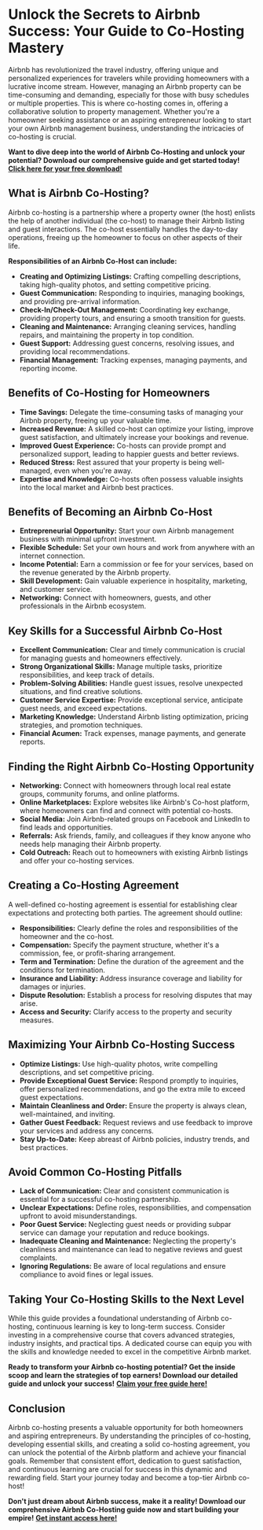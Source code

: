 # Unlock the Secrets to Airbnb Success: Your Guide to Co-Hosting Mastery

Airbnb has revolutionized the travel industry, offering unique and personalized experiences for travelers while providing homeowners with a lucrative income stream. However, managing an Airbnb property can be time-consuming and demanding, especially for those with busy schedules or multiple properties. This is where co-hosting comes in, offering a collaborative solution to property management. Whether you're a homeowner seeking assistance or an aspiring entrepreneur looking to start your own Airbnb management business, understanding the intricacies of co-hosting is crucial.

**Want to dive deep into the world of Airbnb Co-Hosting and unlock your potential? Download our comprehensive guide and get started today!** [**Click here for your free download!**](https://udemywork.com/airbnb-co-hosting-course)

## What is Airbnb Co-Hosting?

Airbnb co-hosting is a partnership where a property owner (the host) enlists the help of another individual (the co-host) to manage their Airbnb listing and guest interactions. The co-host essentially handles the day-to-day operations, freeing up the homeowner to focus on other aspects of their life.

**Responsibilities of an Airbnb Co-Host can include:**

*   **Creating and Optimizing Listings:** Crafting compelling descriptions, taking high-quality photos, and setting competitive pricing.
*   **Guest Communication:** Responding to inquiries, managing bookings, and providing pre-arrival information.
*   **Check-In/Check-Out Management:** Coordinating key exchange, providing property tours, and ensuring a smooth transition for guests.
*   **Cleaning and Maintenance:** Arranging cleaning services, handling repairs, and maintaining the property in top condition.
*   **Guest Support:** Addressing guest concerns, resolving issues, and providing local recommendations.
*   **Financial Management:** Tracking expenses, managing payments, and reporting income.

## Benefits of Co-Hosting for Homeowners

*   **Time Savings:** Delegate the time-consuming tasks of managing your Airbnb property, freeing up your valuable time.
*   **Increased Revenue:** A skilled co-host can optimize your listing, improve guest satisfaction, and ultimately increase your bookings and revenue.
*   **Improved Guest Experience:** Co-hosts can provide prompt and personalized support, leading to happier guests and better reviews.
*   **Reduced Stress:** Rest assured that your property is being well-managed, even when you're away.
*   **Expertise and Knowledge:** Co-hosts often possess valuable insights into the local market and Airbnb best practices.

## Benefits of Becoming an Airbnb Co-Host

*   **Entrepreneurial Opportunity:** Start your own Airbnb management business with minimal upfront investment.
*   **Flexible Schedule:** Set your own hours and work from anywhere with an internet connection.
*   **Income Potential:** Earn a commission or fee for your services, based on the revenue generated by the Airbnb property.
*   **Skill Development:** Gain valuable experience in hospitality, marketing, and customer service.
*   **Networking:** Connect with homeowners, guests, and other professionals in the Airbnb ecosystem.

## Key Skills for a Successful Airbnb Co-Host

*   **Excellent Communication:** Clear and timely communication is crucial for managing guests and homeowners effectively.
*   **Strong Organizational Skills:** Manage multiple tasks, prioritize responsibilities, and keep track of details.
*   **Problem-Solving Abilities:** Handle guest issues, resolve unexpected situations, and find creative solutions.
*   **Customer Service Expertise:** Provide exceptional service, anticipate guest needs, and exceed expectations.
*   **Marketing Knowledge:** Understand Airbnb listing optimization, pricing strategies, and promotion techniques.
*   **Financial Acumen:** Track expenses, manage payments, and generate reports.

## Finding the Right Airbnb Co-Hosting Opportunity

*   **Networking:** Connect with homeowners through local real estate groups, community forums, and online platforms.
*   **Online Marketplaces:** Explore websites like Airbnb's Co-host platform, where homeowners can find and connect with potential co-hosts.
*   **Social Media:** Join Airbnb-related groups on Facebook and LinkedIn to find leads and opportunities.
*   **Referrals:** Ask friends, family, and colleagues if they know anyone who needs help managing their Airbnb property.
*   **Cold Outreach:** Reach out to homeowners with existing Airbnb listings and offer your co-hosting services.

## Creating a Co-Hosting Agreement

A well-defined co-hosting agreement is essential for establishing clear expectations and protecting both parties. The agreement should outline:

*   **Responsibilities:** Clearly define the roles and responsibilities of the homeowner and the co-host.
*   **Compensation:** Specify the payment structure, whether it's a commission, fee, or profit-sharing arrangement.
*   **Term and Termination:** Define the duration of the agreement and the conditions for termination.
*   **Insurance and Liability:** Address insurance coverage and liability for damages or injuries.
*   **Dispute Resolution:** Establish a process for resolving disputes that may arise.
*   **Access and Security:** Clarify access to the property and security measures.

## Maximizing Your Airbnb Co-Hosting Success

*   **Optimize Listings:** Use high-quality photos, write compelling descriptions, and set competitive pricing.
*   **Provide Exceptional Guest Service:** Respond promptly to inquiries, offer personalized recommendations, and go the extra mile to exceed guest expectations.
*   **Maintain Cleanliness and Order:** Ensure the property is always clean, well-maintained, and inviting.
*   **Gather Guest Feedback:** Request reviews and use feedback to improve your services and address any concerns.
*   **Stay Up-to-Date:** Keep abreast of Airbnb policies, industry trends, and best practices.

## Avoid Common Co-Hosting Pitfalls

*   **Lack of Communication:** Clear and consistent communication is essential for a successful co-hosting partnership.
*   **Unclear Expectations:** Define roles, responsibilities, and compensation upfront to avoid misunderstandings.
*   **Poor Guest Service:** Neglecting guest needs or providing subpar service can damage your reputation and reduce bookings.
*   **Inadequate Cleaning and Maintenance:** Neglecting the property's cleanliness and maintenance can lead to negative reviews and guest complaints.
*   **Ignoring Regulations:** Be aware of local regulations and ensure compliance to avoid fines or legal issues.

## Taking Your Co-Hosting Skills to the Next Level

While this guide provides a foundational understanding of Airbnb co-hosting, continuous learning is key to long-term success. Consider investing in a comprehensive course that covers advanced strategies, industry insights, and practical tips. A dedicated course can equip you with the skills and knowledge needed to excel in the competitive Airbnb market.

**Ready to transform your Airbnb co-hosting potential? Get the inside scoop and learn the strategies of top earners! Download our detailed guide and unlock your success!** [**Claim your free guide here!**](https://udemywork.com/airbnb-co-hosting-course)

## Conclusion

Airbnb co-hosting presents a valuable opportunity for both homeowners and aspiring entrepreneurs. By understanding the principles of co-hosting, developing essential skills, and creating a solid co-hosting agreement, you can unlock the potential of the Airbnb platform and achieve your financial goals. Remember that consistent effort, dedication to guest satisfaction, and continuous learning are crucial for success in this dynamic and rewarding field. Start your journey today and become a top-tier Airbnb co-host!

**Don't just dream about Airbnb success, make it a reality! Download our comprehensive Airbnb Co-Hosting guide now and start building your empire!** [**Get instant access here!**](https://udemywork.com/airbnb-co-hosting-course)

